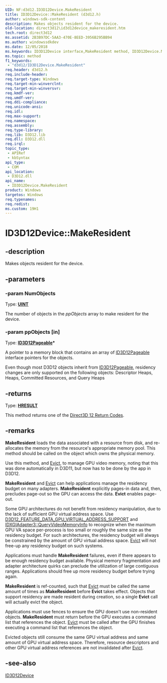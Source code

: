 ```yaml
---
UID: NF:d3d12.ID3D12Device.MakeResident
title: ID3D12Device::MakeResident (d3d12.h)
author: windows-sdk-content
description: Makes objects resident for the device.
old-location: direct3d12\id3d12device_makeresident.htm
tech.root: direct3d12
ms.assetid: 2B3B97DC-5AA3-470E-8EED-3956B295BB94
ms.author: windowssdkdev
ms.date: 12/05/2018
ms.keywords: ID3D12Device interface,MakeResident method, ID3D12Device.MakeResident, ID3D12Device::MakeResident, MakeResident, MakeResident method, MakeResident method,ID3D12Device interface, d3d12/ID3D12Device::MakeResident, direct3d12.id3d12device_makeresident
ms.topic: method
f1_keywords: 
 - "d3d12/ID3D12Device.MakeResident"
req.header: d3d12.h
req.include-header: 
req.target-type: Windows
req.target-min-winverclnt: 
req.target-min-winversvr: 
req.kmdf-ver: 
req.umdf-ver: 
req.ddi-compliance: 
req.unicode-ansi: 
req.idl: 
req.max-support: 
req.namespace: 
req.assembly: 
req.type-library: 
req.lib: D3D12.lib
req.dll: D3D12.dll
req.irql: 
topic_type:
 - APIRef
 - kbSyntax
api_type:
 - COM
api_location:
 - D3D12.dll
api_name:
 - ID3D12Device.MakeResident
product: Windows
targetos: Windows
req.typenames: 
req.redist: 
ms.custom: 19H1
---
```


# ID3D12Device::MakeResident


## -description


Makes objects resident for the device.


## -parameters




### -param NumObjects

Type: <b><a href="https://docs.microsoft.com/windows/desktop/WinProg/windows-data-types">UINT</a></b>

The number of objects  in the <i>ppObjects</i> array to make resident for the device.
          


### -param ppObjects [in]

Type: <b><a href="https://docs.microsoft.com/windows/desktop/api/d3d12/nn-d3d12-id3d12pageable">ID3D12Pageable</a>*</b>

A pointer to a memory block that contains an array of <a href="https://docs.microsoft.com/windows/desktop/api/d3d12/nn-d3d12-id3d12pageable">ID3D12Pageable</a> interface pointers for the objects.
          

Even though most D3D12 objects inherit from <a href="https://docs.microsoft.com/windows/desktop/api/d3d12/nn-d3d12-id3d12pageable">ID3D12Pageable</a>, residency changes are only supported on the following objects:
Descriptor Heaps, Heaps, Committed Resources, and Query Heaps


## -returns



Type: <b><a href="https://docs.microsoft.com/previous-versions/windows/desktop/legacy/hh437604(v=vs.85)">HRESULT</a></b>

This method returns one of the <a href="https://docs.microsoft.com/windows/desktop/direct3d12/d3d12-graphics-reference-returnvalues">Direct3D 12 Return Codes</a>.
          




## -remarks



<b>MakeResident</b> loads the data associated with a resource from disk, and re-allocates the memory from the resource's appropriate memory pool. This method should be called on the object which owns the physical memory.


Use this method, and <a href="https://docs.microsoft.com/windows/desktop/api/d3d12/nf-d3d12-id3d12device-evict">Evict</a>, to manage GPU video memory, noting that this was done automatically in D3D11, but now has to be done by the app in D3D12.

<b>MakeResident</b> and <a href="https://docs.microsoft.com/windows/desktop/api/d3d12/nf-d3d12-id3d12device-evict">Evict</a> can help applications manage the residency budget on many adapters. <b>MakeResident</b> explicitly pages-in data and, then, precludes page-out so the GPU can access the data. <b>Evict</b> enables page-out.

Some GPU architectures do not benefit from residency manipulation, due to the lack of sufficient GPU virtual address space. Use <a href="https://docs.microsoft.com/windows/desktop/api/d3d12/ns-d3d12-d3d12_feature_data_gpu_virtual_address_support">D3D12_FEATURE_DATA_GPU_VIRTUAL_ADDRESS_SUPPORT</a> and <a href="https://docs.microsoft.com/windows/desktop/api/dxgi1_4/nf-dxgi1_4-idxgiadapter3-queryvideomemoryinfo">IDXGIAdapter3::QueryVideoMemoryInfo</a> to recognize when the maximum GPU VA space per-process is too small or roughly the same size as the residency budget. For such architectures, the residency budget will always be constrained by the amount of GPU virtual address space. <a href="https://docs.microsoft.com/windows/desktop/api/d3d12/nf-d3d12-id3d12device-evict">Evict</a> will not free-up any residency budget on such systems.


Applications must handle <b>MakeResident</b> failures, even if there appears to be enough residency budget available. Physical memory fragmentation and adapter architecture quirks can preclude the utilization of large contiguous ranges. Applications should free up more residency budget before trying again.


<b>MakeResident</b> is ref-counted, such that <a href="https://docs.microsoft.com/windows/desktop/api/d3d12/nf-d3d12-id3d12device-evict">Evict</a> must be called the same amount of times as <b>MakeResident</b> before <b>Evict</b> takes effect. Objects that support residency are made resident during creation, so a single <b>Evict</b> call will actually evict the object. 

Applications must use fences to ensure the GPU doesn't use non-resident objects. <b>MakeResident</b> must return before the GPU executes a command list that references the object. <a href="https://docs.microsoft.com/windows/desktop/api/d3d12/nf-d3d12-id3d12device-evict">Evict</a> must be called after the GPU finishes executing a command list that references the object.

Evicted objects still consume the same GPU virtual address and same amount of GPU virtual address space. Therefore, resource descriptors and other GPU virtual address references are not invalidated after <a href="https://docs.microsoft.com/windows/desktop/api/d3d12/nf-d3d12-id3d12device-evict">Evict</a>.




## -see-also




<a href="https://docs.microsoft.com/windows/desktop/api/d3d12/nn-d3d12-id3d12device">ID3D12Device</a>
 

 

